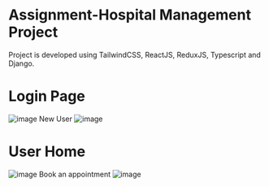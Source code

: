 # Assignment-Hospital Management Project
Project is developed using TailwindCSS, ReactJS, ReduxJS, Typescript and Django.

# Login Page
![image](https://github.com/user-attachments/assets/ed32274b-6ba0-4972-9a65-562955379d82)
New User 
![image](https://github.com/user-attachments/assets/fda56b5b-0ded-459d-b202-eb0b4e409867)
# User Home
![image](https://github.com/user-attachments/assets/41dd027c-0cb4-4a53-acf9-25a3268a10e7)
Book an appointment
![image](https://github.com/user-attachments/assets/669d55c3-7f40-4549-a1fb-e4957b1c5a48)

